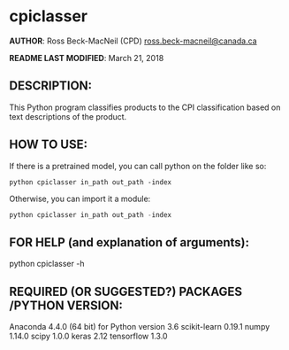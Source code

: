 # cpiclasser

**AUTHOR**: Ross Beck-MacNeil (CPD) ross.beck-macneil@canada.ca

**README LAST MODIFIED**: March 21, 2018

## DESCRIPTION:
This Python program classifies products to the CPI classification
based on text descriptions of the product.

## HOW TO USE:
If there is a pretrained model, you can call python on the folder like so:
```
python cpiclasser in_path out_path -index
```
Otherwise, you can import it a module:
```python
python cpiclasser in_path out_path -index
```

## FOR HELP (and explanation of arguments):
python cpiclasser -h

## REQUIRED (OR SUGGESTED?) PACKAGES /PYTHON VERSION:
Anaconda 4.4.0 (64 bit) for Python version 3.6 
scikit-learn 0.19.1 
numpy 1.14.0
scipy 1.0.0
keras 2.12
tensorflow 1.3.0